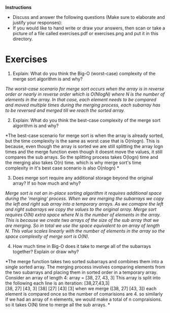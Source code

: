 **Instructions** 

- Discuss and answer the following questions (Make sure to elaborate and justify your responses):
- If you would like to hand write or draw your answers, then scan or take a picture of a file called exercises.pdf or exercises.png and put it in this directory.


# Exercises

1. Explain: What do you think the Big-O (worst-case) complexity of the merge sort algorithm is and why? 

*The worst-case scenario for merge sort occurs when the array is in reverse order or nearly in reverse order which is O(NlogN) where N is the number of elements in the array. In that case, each element needs to be compared and moved multiple times during the merging process, each subarray has to be reversed and merged till we reach the sorted array.*

2. Explain: What do you think the best-case complexity of the merge sort algorithm is and why?

*The best-case scenario for merge sort is when the array is already sorted, but the time complexity is the same as worst case that is O(nlogn). This is because, even though the array is sorted we are still splitting the array logn times and the merge function even though it doesnt move the values, it still compares the sub arrays. So the splitting process takes O(logn) time and the merging also takes O(n) time. which is why merge sort's time complexity in it's best case scenario is also O(nlogn) *

3. Does merge sort require any additional storage beyond the original array? If so how much and why?

*Merge sort is not an in-place sorting algorithm it requires additional space during the 'merging' process. When we are merging the subarrays we copy the left and right sub array into a temporary arrays. As we comapre the left and right subarrays we copy the values to the original array.
Merge sort requires O(N) extra space where N is the number of elements in the array. This is because we create two arrays of the size of the sub array that we are merging. So in total we use the space equivalent to an array of length N. This value scales linearly with the number of elements in the array so the space complexity of merge sort is O(N).*

4. How much time in Big-O does it take to merge all of the subarrays together? Explain or draw why?

*The merge function takes two sorted subarrays and combines them into a single sorted array. The merging process involves comparing elements from the two subarrays and placing them in sorted order in a temporary array. Consider an array of length 4:
array = [38, 27, 43, 3]
This array is split into the following each line is an iteration:
  [38,27,43,3]     
[38, 27] [43, 3] 
[38] [27] [43] [3]
when we merge ([38, 27] [43, 3]) each element is compared once so the number of comarisions are 4.
so similarly if we had an array of n elements, we would make a total of n compraisions.
so it takes O(N) time to merge all the sub arrays.
*
